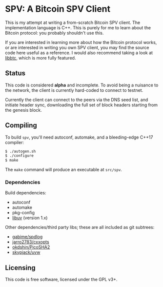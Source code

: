 # SPV: A Bitcoin SPV Client

This is my attempt at writing a from-scratch Bitcoin SPV client. The
implementation language is C++. This is purely for me to learn about the Bitcoin
protocol: you probably shouldn't use this.

If you are interested in learning more about how the Bitcoin protocol works, or
are interested in writing you own SPV client, you may find the source code here
useful as a reference. I would also recommend taking a look at
[libbtc](https://github.com/libbtc/libbtc), which is more fully featured.

## Status

This code is considered **alpha** and incomplete. To avoid being a nuisance to
the network, the client is currently hard-coded to connect to testnet.

Currently the client can connect to the peers via the DNS seed list, and
initiate header sync, downloading the full set of block headers starting from
the genesis block.

## Compiling

To build `spv`, you'll need autoconf, automake, and a bleeding-edge C++17
compiler:

```bash
$ ./autogen.sh
$ ./configure
$ make
```

The `make` command will produce an executable at `src/spv`.

### Dependencies

Build dependencies:

 * autoconf
 * automake
 * pkg-config
 * [libuv](https://github.com/libuv/libuv) (version 1.x)

Other dependencies/third party libs; these are all included as git subtrees:

 * [gabime/spdlog](https://github.com/gabime/spdlog)
 * [jarro2783/cxxopts](https://github.com/jarro2783/cxxopts)
 * [okdshin/PicoSHA2](https://github.com/okdshin/PicoSHA2)
 * [skypjack/uvw](https://github.com/skypjack/uvw)

## Licensing

This code is free software, licensed under the GPL v3+.
